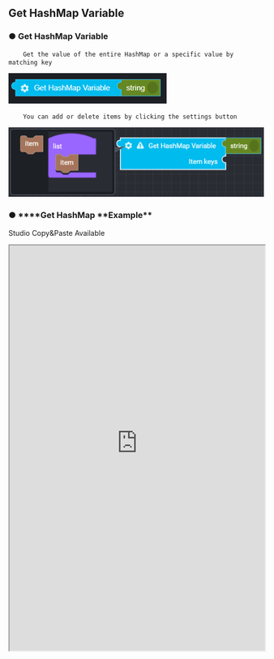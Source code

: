 ## Get HashMap Variable

### ● Get HashMap Variable

        Get the value of the entire HashMap or a specific value by matching key

![](../../../img/assets/image%20%285%29.png)

        You can add or delete items by clicking the settings button

![](../../../img/assets/image%20%2881%29.png)

### ● \***\*Get HashMap **Example\*\*

<p class='comment'>Studio Copy&Paste Available</p>
<iframe
    src="https://d1sxhpvag16wqc.cloudfront.net/v3.1.0/hashmap/get_hashmap"
    width="100%"
    height="800px"
    allow=""
    sandbox="allow-scripts allow-same-origin" />
<div class="display-pdf">
    <p><img src="../../img/assets/get_hashmap_example_1.png" alt="" /></p>
    <p><img src="../../img/assets/get_hashmap_example_2.png" alt="" /></p>
</div>

### ● \***\*Get HashMap **Result\*\*

```text
{
  "result": {
    "getAll": {
      "firstItem": {
        "key01": "value01",
        "key02": "value02",
        "key03": "value03"
      },
      "secondItem": "value04"
    },
    "getByKey": "value02",
    "getByKey2": "value04"
  }
}
```
